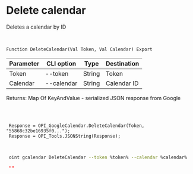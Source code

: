 ﻿---
sidebar_position: 5
---

# Delete calendar
 Deletes a calendar by ID


<br/>


`Function DeleteCalendar(Val Token, Val Calendar) Export`

 | Parameter | CLI option | Type | Destination |
 |-|-|-|-|
 | Token | --token | String | Token |
 | Calendar | --calendar | String | Calendar ID |

 
 Returns: Map Of KeyAndValue - serialized JSON response from Google

<br/>




```bsl title="Code example"
 
 Response = OPI_GoogleCalendar.DeleteCalendar(Token, "55868c32be16935f0...");
 Response = OPI_Tools.JSONString(Response);
 
```
	


```sh title="CLI command example"
 
 oint gcalendar DeleteCalendar --token %token% --calendar %calendar%

```

```json title="Result"
 ""
```
